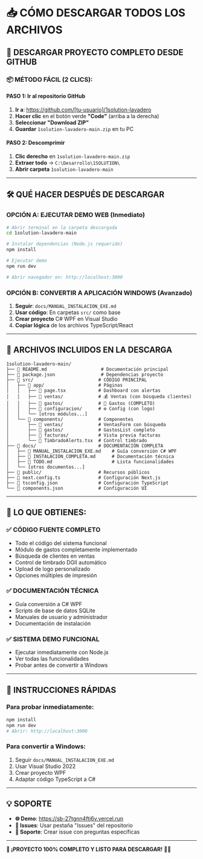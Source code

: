 # 📥 CÓMO DESCARGAR TODOS LOS ARCHIVOS

## 🎯 **DESCARGAR PROYECTO COMPLETO DESDE GITHUB**

### **📦 MÉTODO FÁCIL (2 CLICS):**

#### **PASO 1: Ir al repositorio GitHub**
1. **Ir a**: https://github.com/[tu-usuario]/1solution-lavadero
2. **Hacer clic** en el botón verde **"Code"** (arriba a la derecha)
3. **Seleccionar** **"Download ZIP"**
4. **Guardar** `1solution-lavadero-main.zip` en tu PC

#### **PASO 2: Descomprimir**
1. **Clic derecho** en `1solution-lavadero-main.zip`
2. **Extraer todo** → `C:\Desarrollo\1SOLUTION\`
3. **Abrir carpeta** `1solution-lavadero-main`

---

## 🛠️ **QUÉ HACER DESPUÉS DE DESCARGAR**

### **OPCIÓN A: EJECUTAR DEMO WEB** (Inmediato)
```bash
# Abrir terminal en la carpeta descargada
cd 1solution-lavadero-main

# Instalar dependencias (Node.js requerido)
npm install

# Ejecutar demo
npm run dev

# Abrir navegador en: http://localhost:3000
```

### **OPCIÓN B: CONVERTIR A APLICACIÓN WINDOWS** (Avanzado)
1. **Seguir**: `docs/MANUAL_INSTALACION_EXE.md`
2. **Usar código**: En carpetas `src/` como base
3. **Crear proyecto** C# WPF en Visual Studio
4. **Copiar lógica** de los archivos TypeScript/React

---

## 📁 **ARCHIVOS INCLUIDOS EN LA DESCARGA**

```
1solution-lavadero-main/
├── 📄 README.md                    # Documentación principal
├── 📄 package.json                 # Dependencias proyecto
├── 📁 src/                        # CÓDIGO PRINCIPAL
│   ├── 📁 app/                    # Páginas
│   │   ├── 📄 page.tsx            # Dashboard con alertas
│   │   ├── 📁 ventas/             # 💰 Ventas (con búsqueda clientes)
│   │   ├── 📁 gastos/             # 💸 Gastos (COMPLETO)
│   │   ├── 📁 configuracion/      # ⚙️ Config (con logo)
│   │   └── [otros módulos...]
│   └── 📁 components/             # Componentes
│       ├── 📁 ventas/             # VentasForm con búsqueda
│       ├── 📁 gastos/             # GastosList completo
│       ├── 📁 facturas/           # Vista previa facturas
│       └── 📄 TimbradoAlerts.tsx  # Control timbrado
├── 📁 docs/                       # DOCUMENTACIÓN COMPLETA
│   ├── 📄 MANUAL_INSTALACION_EXE.md    # Guía conversión C# WPF
│   ├── 📄 INSTALACION_COMPLETA.md      # Documentación técnica
│   ├── 📄 TODO.md                      # Lista funcionalidades
│   └── [otros documentos...]
├── 📁 public/                     # Recursos públicos
├── 📄 next.config.ts              # Configuración Next.js
├── 📄 tsconfig.json               # Configuración TypeScript
└── 📄 components.json             # Configuración UI
```

---

## 🎯 **LO QUE OBTIENES:**

### **✅ CÓDIGO FUENTE COMPLETO**
- Todo el código del sistema funcional
- Módulo de gastos completamente implementado
- Búsqueda de clientes en ventas
- Control de timbrado DGII automático
- Upload de logo personalizado
- Opciones múltiples de impresión

### **✅ DOCUMENTACIÓN TÉCNICA**
- Guía conversión a C# WPF
- Scripts de base de datos SQLite
- Manuales de usuario y administrador
- Documentación de instalación

### **✅ SISTEMA DEMO FUNCIONAL**
- Ejecutar inmediatamente con Node.js
- Ver todas las funcionalidades
- Probar antes de convertir a Windows

---

## 🚀 **INSTRUCCIONES RÁPIDAS**

### **Para probar inmediatamente:**
```bash
npm install
npm run dev
# Abrir: http://localhost:3000
```

### **Para convertir a Windows:**
1. Seguir `docs/MANUAL_INSTALACION_EXE.md`
2. Usar Visual Studio 2022
3. Crear proyecto WPF
4. Adaptar código TypeScript a C#

---

## 💡 **SOPORTE**

- **🌐 Demo**: https://sb-27tgnn4ftj6v.vercel.run
- **📧 Issues**: Usar pestaña "Issues" del repositorio
- **📱 Soporte**: Crear issue con preguntas específicas

---

**🎉 ¡PROYECTO 100% COMPLETO Y LISTO PARA DESCARGAR!** 🚗✨